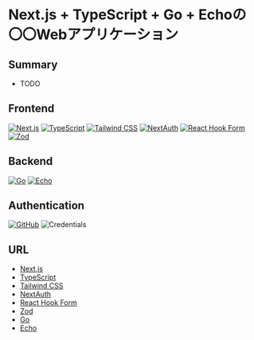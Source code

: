 # Next.js + TypeScript + Go + Echoの〇〇Webアプリケーション

## Summary

- TODO

## Frontend

[![Next.js](https://img.shields.io/badge/Next.js-000000?style=for-the-badge&logo=next.js&logoColor=white)](https://nextjs.org)
[![TypeScript](https://img.shields.io/badge/TypeScript-3178C6?style=for-the-badge&logo=typescript&logoColor=white)](https://www.typescriptlang.org)
[![Tailwind CSS](https://img.shields.io/badge/Tailwind_CSS-38B2AC?style=for-the-badge&logo=tailwind-css&logoColor=white)](https://tailwindcss.com)
[![NextAuth](https://img.shields.io/badge/NextAuth-000000?style=for-the-badge&logo=next.js&logoColor=white)](https://next-auth.js.org)
[![React Hook Form](https://img.shields.io/badge/React_Hook_Form-EC5990?style=for-the-badge&logo=react&logoColor=white)](https://react-hook-form.com)
[![Zod](https://img.shields.io/badge/Zod-3E67B1?style=for-the-badge&logo=zod&logoColor=white)](https://zod.dev)

## Backend

[![Go](https://img.shields.io/badge/Go-00ADD8?style=for-the-badge&logo=go&logoColor=white)](https://golang.org/)
[![Echo](https://img.shields.io/badge/Echo-00ADD8?style=for-the-badge&logo=go&logoColor=white)](https://echo.labstack.com/)

## Authentication

[![GitHub](https://img.shields.io/badge/GitHub-181717?style=for-the-badge&logo=github&logoColor=white)](https://github.com/)
![Credentials](https://img.shields.io/badge/Credentials-4A154B?style=for-the-badge&logo=auth0&logoColor=white)

## URL

- [Next.js](https://nextjs.org)
- [TypeScript](https://www.typescriptlang.org)
- [Tailwind CSS](https://tailwindcss.com)
- [NextAuth](https://next-auth.js.org)
- [React Hook Form](https://react-hook-form.com)
- [Zod](https://zod.dev)
- [Go](https://golang.org/)
- [Echo](https://echo.labstack.com/)